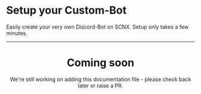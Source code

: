 # Setup your Custom-Bot

Easily create your very own Discord-Bot on SCNX. Setup only takes a few minutes.

---
<center><h1>Coming soon</h1></center>
<center>We're still working on adding this documentation file - please check back later or raise a PR.</center>